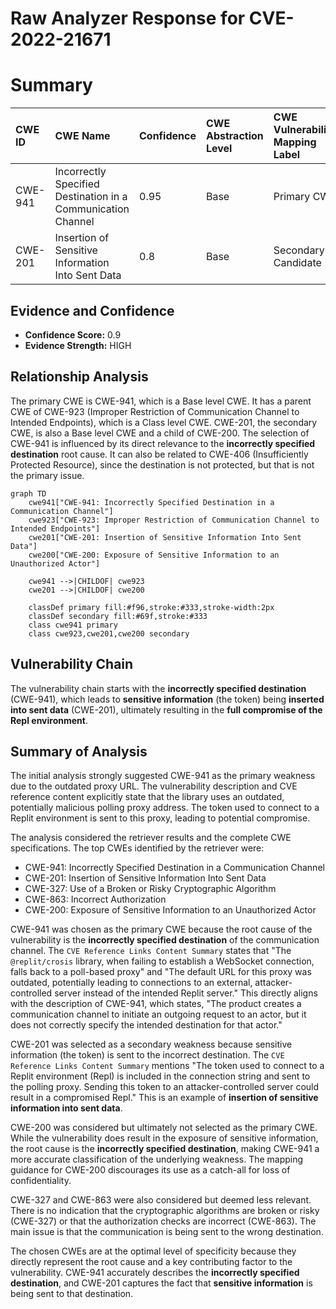 # Raw Analyzer Response for CVE-2022-21671

# Summary
| CWE ID  | CWE Name                                                    | Confidence | CWE Abstraction Level | CWE Vulnerability Mapping Label | CWE-Vulnerability Mapping Notes |
| :-------- | :---------------------------------------------------------- | :--------- | :---------------------- | :------------------------------ | :------------------------------ |
| CWE-941 | Incorrectly Specified Destination in a Communication Channel | 0.95       | Base                    | Primary CWE                     | Allowed                       |
| CWE-201 | Insertion of Sensitive Information Into Sent Data           | 0.8        | Base                    | Secondary Candidate             | Allowed                       |

## Evidence and Confidence

*   **Confidence Score:** 0.9
*   **Evidence Strength:** HIGH

## Relationship Analysis
The primary CWE is CWE-941, which is a Base level CWE. It has a parent CWE of CWE-923 (Improper Restriction of Communication Channel to Intended Endpoints), which is a Class level CWE. CWE-201, the secondary CWE, is also a Base level CWE and a child of CWE-200. The selection of CWE-941 is influenced by its direct relevance to the **incorrectly specified destination** root cause. It can also be related to CWE-406 (Insufficiently Protected Resource), since the destination is not protected, but that is not the primary issue.

```mermaid
graph TD
    cwe941["CWE-941: Incorrectly Specified Destination in a Communication Channel"]
    cwe923["CWE-923: Improper Restriction of Communication Channel to Intended Endpoints"]
    cwe201["CWE-201: Insertion of Sensitive Information Into Sent Data"]
    cwe200["CWE-200: Exposure of Sensitive Information to an Unauthorized Actor"]

    cwe941 -->|CHILDOF| cwe923
    cwe201 -->|CHILDOF| cwe200

    classDef primary fill:#f96,stroke:#333,stroke-width:2px
    classDef secondary fill:#69f,stroke:#333
    class cwe941 primary
    class cwe923,cwe201,cwe200 secondary
```

## Vulnerability Chain
The vulnerability chain starts with the **incorrectly specified destination** (CWE-941), which leads to **sensitive information** (the token) being **inserted into sent data** (CWE-201), ultimately resulting in the **full compromise of the Repl environment**.

## Summary of Analysis
The initial analysis strongly suggested CWE-941 as the primary weakness due to the outdated proxy URL. The vulnerability description and CVE reference content explicitly state that the library uses an outdated, potentially malicious polling proxy address. The token used to connect to a Replit environment is sent to this proxy, leading to potential compromise.

The analysis considered the retriever results and the complete CWE specifications. The top CWEs identified by the retriever were:
- CWE-941: Incorrectly Specified Destination in a Communication Channel
- CWE-201: Insertion of Sensitive Information Into Sent Data
- CWE-327: Use of a Broken or Risky Cryptographic Algorithm
- CWE-863: Incorrect Authorization
- CWE-200: Exposure of Sensitive Information to an Unauthorized Actor

CWE-941 was chosen as the primary CWE because the root cause of the vulnerability is the **incorrectly specified destination** of the communication channel. The `CVE Reference Links Content Summary` states that "The `@replit/crosis` library, when failing to establish a WebSocket connection, falls back to a poll-based proxy" and "The default URL for this proxy was outdated, potentially leading to connections to an external, attacker-controlled server instead of the intended Replit server." This directly aligns with the description of CWE-941, which states, "The product creates a communication channel to initiate an outgoing request to an actor, but it does not correctly specify the intended destination for that actor."

CWE-201 was selected as a secondary weakness because sensitive information (the token) is sent to the incorrect destination. The `CVE Reference Links Content Summary` mentions "The token used to connect to a Replit environment (Repl) is included in the connection string and sent to the polling proxy. Sending this token to an attacker-controlled server could result in a compromised Repl." This is an example of **insertion of sensitive information into sent data**.

CWE-200 was considered but ultimately not selected as the primary CWE. While the vulnerability does result in the exposure of sensitive information, the root cause is the **incorrectly specified destination**, making CWE-941 a more accurate classification of the underlying weakness. The mapping guidance for CWE-200 discourages its use as a catch-all for loss of confidentiality.

CWE-327 and CWE-863 were also considered but deemed less relevant. There is no indication that the cryptographic algorithms are broken or risky (CWE-327) or that the authorization checks are incorrect (CWE-863). The main issue is that the communication is being sent to the wrong destination.

The chosen CWEs are at the optimal level of specificity because they directly represent the root cause and a key contributing factor to the vulnerability. CWE-941 accurately describes the **incorrectly specified destination**, and CWE-201 captures the fact that **sensitive information** is being sent to that destination.